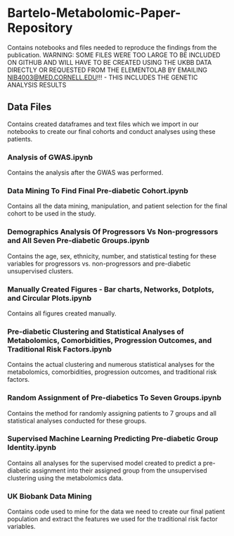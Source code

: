 # Bartelo-Metabolomic-Paper-Repository
Contains notebooks and files needed to reproduce the findings from the publication. WARNING: SOME FILES WERE TOO LARGE TO BE INCLUDED ON GITHUB AND WILL HAVE TO BE CREATED USING THE UKBB DATA DIRECTLY OR REQUESTED FROM THE ELEMENTOLAB BY EMAILING NIB4003@MED.CORNELL.EDU!!! - THIS INCLUDES THE GENETIC ANALYSIS RESULTS

## Data Files
Contains created dataframes and text files which we import in our notebooks to create our final cohorts and conduct analyses using these patients. 

### Analysis of GWAS.ipynb
Contains the analysis after the GWAS was performed.

### Data Mining To Find Final Pre-diabetic Cohort.ipynb
Contains all the data mining, manipulation, and patient selection for the final cohort to be used in the study.

### Demographics Analysis Of Progressors Vs Non-progressors and All Seven Pre-diabetic Groups.ipynb
Contains the age, sex, ethnicity, number, and statistical testing for these variables for progressors vs. non-progressors and pre-diabetic unsupervised clusters.

### Manually Created Figures - Bar charts, Networks, Dotplots, and Circular Plots.ipynb
Contains all figures created manually.

### Pre-diabetic Clustering and Statistical Analyses of Metabolomics, Comorbidities, Progression Outcomes, and Traditional Risk Factors.ipynb
Contains the actual clustering and numerous statistical analyses for the metabolomics, comorbidities, progression outcomes, and traditional risk factors. 

### Random Assignment of Pre-diabetics To Seven Groups.ipynb
Contains the method for randomly assigning patients to 7 groups and all statistical analyses conducted for these groups.

### Supervised Machine Learning Predicting Pre-diabetic Group Identity.ipynb
Contains all analyses for the supervised model created to predict a pre-diabetic assignment into their assigned group from the unsupervised clustering using the metabolomics data.

### UK Biobank Data Mining
Contains code used to mine for the data we need to create our final patient population and extract the features we used for the traditional risk factor variables.
